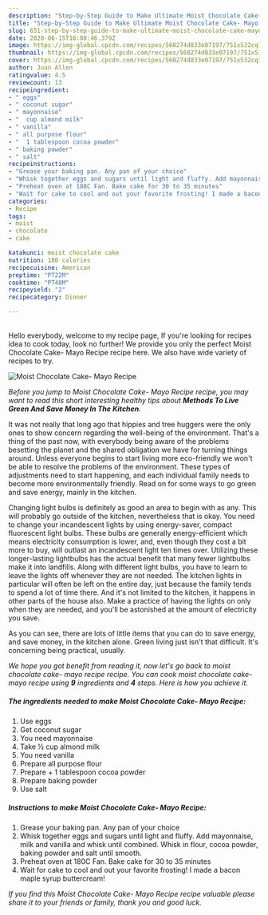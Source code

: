 ```yaml
---
description: "Step-by-Step Guide to Make Ultimate Moist Chocolate Cake- Mayo Recipe"
title: "Step-by-Step Guide to Make Ultimate Moist Chocolate Cake- Mayo Recipe"
slug: 651-step-by-step-guide-to-make-ultimate-moist-chocolate-cake-mayo-recipe
date: 2020-06-15T16:08:46.379Z
image: https://img-global.cpcdn.com/recipes/560274d833e07197/751x532cq70/moist-chocolate-cake-mayo-recipe-recipe-main-photo.jpg
thumbnail: https://img-global.cpcdn.com/recipes/560274d833e07197/751x532cq70/moist-chocolate-cake-mayo-recipe-recipe-main-photo.jpg
cover: https://img-global.cpcdn.com/recipes/560274d833e07197/751x532cq70/moist-chocolate-cake-mayo-recipe-recipe-main-photo.jpg
author: Juan Allen
ratingvalue: 4.5
reviewcount: 13
recipeingredient:
- " eggs"
- " coconut sugar"
- " mayonnaise"
- "  cup almond milk"
- " vanilla"
- " all purpose flour"
- "  1 tablespoon cocoa powder"
- " baking powder"
- " salt"
recipeinstructions:
- "Grease your baking pan. Any pan of your choice"
- "Whisk together eggs and sugars until light and fluffy. Add mayonnaise, milk and vanilla and whisk until combined. Whisk in flour, cocoa powder, baking powder and salt until smooth."
- "Preheat oven at 180C Fan. Bake cake for 30 to 35 minutes"
- "Wait for cake to cool and out your favorite frosting! I made a bacon maple syrup buttercream!"
categories:
- Recipe
tags:
- moist
- chocolate
- cake

katakunci: moist chocolate cake 
nutrition: 180 calories
recipecuisine: American
preptime: "PT22M"
cooktime: "PT48M"
recipeyield: "2"
recipecategory: Dinner

---
```

<br>
Hello everybody, welcome to my recipe page, If you're looking for recipes idea to cook today, look no further! We provide you only the perfect Moist Chocolate Cake- Mayo Recipe recipe here. We also have wide variety of recipes to try.
<br>


![Moist Chocolate Cake- Mayo Recipe](https://img-global.cpcdn.com/recipes/560274d833e07197/751x532cq70/moist-chocolate-cake-mayo-recipe-recipe-main-photo.jpg)

<i>Before you jump to Moist Chocolate Cake- Mayo Recipe recipe, you may want to read this short interesting healthy tips about 
<strong>Methods To Live Green And Save Money In The Kitchen</strong>.</i>
</br>

It was not really that long ago that hippies and tree huggers were the only ones to show concern regarding the well-being of the environment. That's a thing of the past now, with everybody being aware of the problems besetting the planet and the shared obligation we have for turning things around. Unless everyone begins to start living more eco-friendly we won't be able to resolve the problems of the environment. These types of adjustments need to start happening, and each individual family needs to become more environmentally friendly. Read on for some ways to go green and save energy, mainly in the kitchen.

Changing light bulbs is definitely as good an area to begin with as any. This will probably go outside of the kitchen, nevertheless that is okay. You need to change your incandescent lights by using energy-saver, compact fluorescent light bulbs. These bulbs are generally energy-efficient which means electricity consumption is lower, and, even though they cost a bit more to buy, will outlast an incandescent light ten times over. Utilizing these longer-lasting lightbulbs has the actual benefit that many fewer lightbulbs make it into landfills. Along with different light bulbs, you have to learn to leave the lights off whenever they are not needed. The kitchen lights in particular will often be left on the entire day, just because the family tends to spend a lot of time there. And it's not limited to the kitchen, it happens in other parts of the house also. Make a practice of having the lights on only when they are needed, and you'll be astonished at the amount of electricity you save.

As you can see, there are lots of little items that you can do to save energy, and save money, in the kitchen alone. Green living just isn't that difficult. It's concerning being practical, usually.


<i>We hope you got benefit from reading it, now let's go back to moist chocolate cake- mayo recipe recipe. You can cook moist chocolate cake- mayo recipe using <strong>9</strong> ingredients and <strong>4</strong> steps. Here is how you achieve it.
</i>

##### The ingredients needed to make Moist Chocolate Cake- Mayo Recipe:

1. Use  eggs
1. Get  coconut sugar
1. You need  mayonnaise
1. Take  ½ cup almond milk
1. You need  vanilla
1. Prepare  all purpose flour
1. Prepare  + 1 tablespoon cocoa powder
1. Prepare  baking powder
1. Use  salt


##### Instructions to make Moist Chocolate Cake- Mayo Recipe:

1. Grease your baking pan. Any pan of your choice
1. Whisk together eggs and sugars until light and fluffy. Add mayonnaise, milk and vanilla and whisk until combined. Whisk in flour, cocoa powder, baking powder and salt until smooth.
1. Preheat oven at 180C Fan. Bake cake for 30 to 35 minutes
1. Wait for cake to cool and out your favorite frosting! I made a bacon maple syrup buttercream!


<i>If you find this Moist Chocolate Cake- Mayo Recipe recipe valuable please share it to your friends or family, thank you and good luck.</i>
